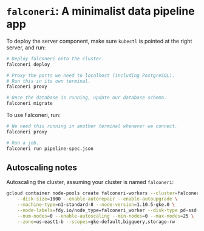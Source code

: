# `falconeri`: A minimalist data pipeline app

To deploy the server component, make sure `kubectl` is pointed at the right server, and run:

```sh
# Deploy falconeri onto the cluster.
falconeri deploy

# Proxy the ports we need to localhost (including PostgreSQL).
# Run this in its own terminal.
falconeri proxy

# Once the database is running, update our database schema.
falconeri migrate
```

To use Falconeri, run:

```sh
# We need this running in another terminal whenever we connect.
falconeri proxy

# Run a job.
falconeri run pipeline-spec.json
```

## Autoscaling notes

Autoscaling the cluster, assuming your cluster is named `falconeri`:

```sh
gcloud container node-pools create falconeri-workers --cluster=falconeri \
    --disk-size=1000 --enable-autorepair --enable-autoupgrade \
    --machine-type=n1-standard-8 --node-version=1.10.5-gke.0 \
    --node-labels=fdy.io/node_type=falconeri_worker --disk-type pd-ssd \
    --num-nodes=0 --enable-autoscaling --min-nodes=0 --max-nodes=25 \
    --zone=us-east1-b --scopes=gke-default,bigquery,storage-rw
```
